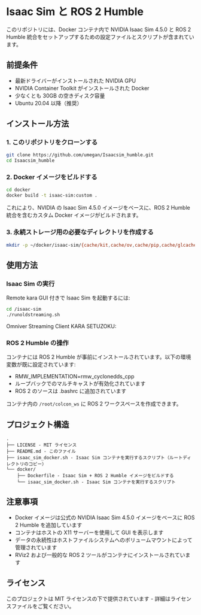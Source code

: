 
# Isaac Sim と ROS 2 Humble

このリポジトリには、Docker コンテナ内で NVIDIA Isaac Sim 4.5.0 と ROS 2 Humble 統合をセットアップするための設定ファイルとスクリプトが含まれています。

## 前提条件

- 最新ドライバーがインストールされた NVIDIA GPU
- NVIDIA Container Toolkit がインストールされた Docker
- 少なくとも 30GB の空きディスク容量
- Ubuntu 20.04 以降（推奨）

## インストール方法

### 1. このリポジトリをクローンする

```bash
git clone https://github.com/umegan/Isaacsim_humble.git
cd Isaacsim_humble
```

### 2. Docker イメージをビルドする

```bash
cd docker
docker build -t isaac-sim:custom .
```

これにより、NVIDIA の Isaac Sim 4.5.0 イメージをベースに、ROS 2 Humble 統合を含むカスタム Docker イメージがビルドされます。

### 3. 永続ストレージ用の必要なディレクトリを作成する

```bash
mkdir -p ~/docker/isaac-sim/{cache/kit,cache/ov,cache/pip,cache/glcache,cache/computecache,logs,data,documents}
```

## 使用方法

### Isaac Sim の実行

Remote kara GUI 付きで Isaac Sim を起動するには:

```bash
cd /isaac-sim
./runoldstreaming.sh
```

Omniver Streaming Client KARA SETUZOKU:

### ROS 2 Humble の操作

コンテナには ROS 2 Humble が事前にインストールされています。以下の環境変数が既に設定されています:

- RMW_IMPLEMENTATION=rmw_cyclonedds_cpp
- ループバックでのマルチキャストが有効化されています
- ROS 2 のソースは .bashrc に追加されています

コンテナ内の `/root/colcon_ws` に ROS 2 ワークスペースを作成できます。

## プロジェクト構造

```
.
├── LICENSE - MIT ライセンス
├── README.md - このファイル
├── isaac_sim_docker.sh - Isaac Sim コンテナを実行するスクリプト（ルートディレクトリのコピー）
└── docker/
    ├── Dockerfile - Isaac Sim + ROS 2 Humble イメージをビルドする
    └── isaac_sim_docker.sh - Isaac Sim コンテナを実行するスクリプト
```

## 注意事項

- Docker イメージは公式の NVIDIA Isaac Sim 4.5.0 イメージをベースに ROS 2 Humble を追加しています
- コンテナはホストの X11 サーバーを使用して GUI を表示します
- データの永続性はホストファイルシステムへのボリュームマウントによって管理されています
- RViz2 および一般的な ROS 2 ツールがコンテナにインストールされています

## ライセンス

このプロジェクトは MIT ライセンスの下で提供されています - 詳細はライセンスファイルをご覧ください。
